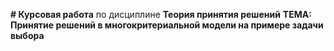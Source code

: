 **# Курсовая работа**
по дисциплине
**Теория принятия решений**
**ТЕМА: Принятие решений в многокритериальной модели на примере задачи выбора**
